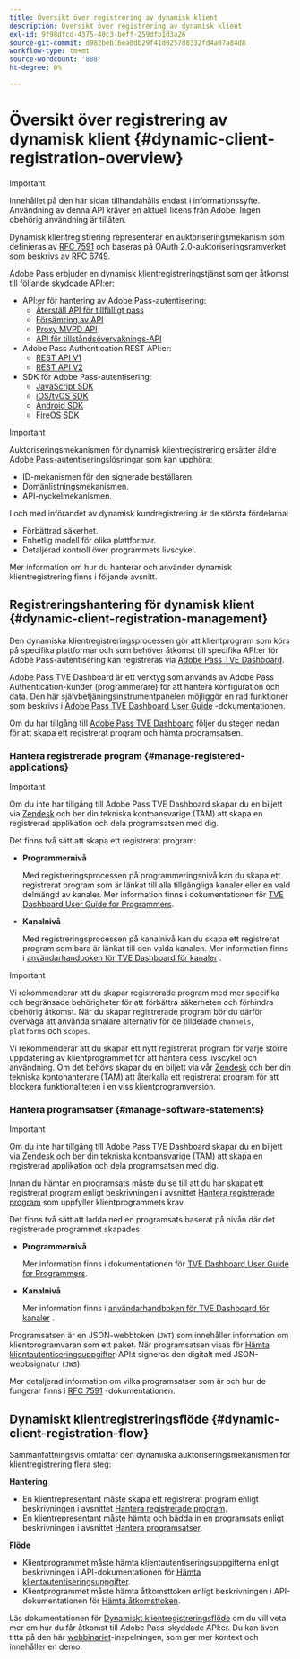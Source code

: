 ```yaml
---
title: Översikt över registrering av dynamisk klient
description: Översikt över registrering av dynamisk klient
exl-id: 9f98dfcd-4375-48c3-beff-259dfb1d3a26
source-git-commit: d982beb16ea0db29f41d0257d8332fd4a07a84d8
workflow-type: tm+mt
source-wordcount: '808'
ht-degree: 0%

---
```


# Översikt över registrering av dynamisk klient {#dynamic-client-registration-overview}

>[!IMPORTANT]
>
> Innehållet på den här sidan tillhandahålls endast i informationssyfte. Användning av denna API kräver en aktuell licens från Adobe. Ingen obehörig användning är tillåten.

Dynamisk klientregistrering representerar en auktoriseringsmekanism som definieras av [RFC 7591](https://datatracker.ietf.org/doc/html/rfc7591) och baseras på OAuth 2.0-auktoriseringsramverket som beskrivs av [RFC 6749](https://datatracker.ietf.org/doc/html/rfc6749).

Adobe Pass erbjuder en dynamisk klientregistreringstjänst som ger åtkomst till följande skyddade API:er:

* API:er för hantering av Adobe Pass-autentisering:
   * [Återställ API för tillfälligt pass](../../features-premium/temporary-access/reset-temp-pass.md)
   * [Försämring av API](../../features-premium/degraded-access/degradation-api-overview.md)
   * [Proxy MVPD API](../../../integration-guide-mvpds/proxy-mvpd-webserv.md)
   * [API för tillståndsövervaknings-API](../../features-premium/esm/entitlement-service-monitoring-api.md)
* Adobe Pass Authentication REST API:er:
   * [REST API V1](../../legacy/rest-api-v1/rest-api-reference.md)
   * [REST API V2](../rest-api-v2/apis/rest-api-v2-apis-overview.md)
* SDK för Adobe Pass-autentisering:
   * [JavaScript SDK](../../legacy/sdks/javascript-sdk/javascript-sdk-api-reference.md)
   * [iOS/tvOS SDK](../../legacy/sdks/ios-tvos-sdk/iostvos-sdk-api-reference.md)
   * [Android SDK](../../legacy/sdks/android-sdk/android-sdk-api-reference.md)
   * [FireOS SDK](../../legacy/sdks/fireos-sdk/amazon-fireos-native-client-api-reference.md)

>[!IMPORTANT]
>
> Auktoriseringsmekanismen för dynamisk klientregistrering ersätter äldre Adobe Pass-autentiseringslösningar som kan upphöra:
>
> * ID-mekanismen för den signerade beställaren.
> * Domänlistningsmekanismen.
> * API-nyckelmekanismen.

I och med införandet av dynamisk kundregistrering är de största fördelarna:

* Förbättrad säkerhet.
* Enhetlig modell för olika plattformar.
* Detaljerad kontroll över programmets livscykel.

Mer information om hur du hanterar och använder dynamisk klientregistrering finns i följande avsnitt.

## Registreringshantering för dynamisk klient {#dynamic-client-registration-management}

Den dynamiska klientregistreringsprocessen gör att klientprogram som körs på specifika plattformar och som behöver åtkomst till specifika API:er för Adobe Pass-autentisering kan registreras via [Adobe Pass TVE Dashboard](https://experience.adobe.com/#/pass/authentication).

Adobe Pass TVE Dashboard är ett verktyg som används av Adobe Pass Authentication-kunder (programmerare) för att hantera konfiguration och data. Den här självbetjäningsinstrumentpanelen möjliggör en rad funktioner som beskrivs i [Adobe Pass TVE Dashboard User Guide](../../../user-guide-tve-dashboard/tve-dashboard-overview.md) -dokumentationen.

Om du har tillgång till [Adobe Pass TVE Dashboard](https://experience.adobe.com/#/pass/authentication) följer du stegen nedan för att skapa ett registrerat program och hämta programsatsen.

### Hantera registrerade program {#manage-registered-applications}

>[!IMPORTANT]
>
> Om du inte har tillgång till Adobe Pass TVE Dashboard skapar du en biljett via [Zendesk](https://adobeprimetime.zendesk.com) och ber din tekniska kontoansvarige (TAM) att skapa en registrerad applikation och dela programsatsen med dig.

Det finns två sätt att skapa ett registrerat program:

* **Programmernivå**

  Med registreringsprocessen på programmeringsnivå kan du skapa ett registrerat program som är länkat till alla tillgängliga kanaler eller en vald delmängd av kanaler. Mer information finns i dokumentationen för [TVE Dashboard User Guide for Programmers](../../../user-guide-tve-dashboard/tve-dashboard-programmers.md).


* **Kanalnivå**

  Med registreringsprocessen på kanalnivå kan du skapa ett registrerat program som bara är länkat till den valda kanalen. Mer information finns i [användarhandboken för TVE Dashboard för kanaler](../../../user-guide-tve-dashboard/tve-dashboard-channels.md) .

>[!IMPORTANT]
>
> Vi rekommenderar att du skapar registrerade program med mer specifika och begränsade behörigheter för att förbättra säkerheten och förhindra obehörig åtkomst. När du skapar registrerade program bör du därför överväga att använda smalare alternativ för de tilldelade `channels`, `platforms` och `scopes`.
>
> Vi rekommenderar att du skapar ett nytt registrerat program för varje större uppdatering av klientprogrammet för att hantera dess livscykel och användning. Om det behövs skapar du en biljett via vår [Zendesk](https://adobeprimetime.zendesk.com) och ber din tekniska kontohanterare (TAM) att återkalla ett registrerat program för att blockera funktionaliteten i en viss klientprogramversion.

### Hantera programsatser {#manage-software-statements}

>[!IMPORTANT]
>
> Om du inte har tillgång till Adobe Pass TVE Dashboard skapar du en biljett via [Zendesk](https://adobeprimetime.zendesk.com) och ber din tekniska kontoansvarige (TAM) att skapa en registrerad applikation och dela programsatsen med dig.

Innan du hämtar en programsats måste du se till att du har skapat ett registrerat program enligt beskrivningen i avsnittet [Hantera registrerade program](#manage-registered-applications) som uppfyller klientprogrammets krav.

Det finns två sätt att ladda ned en programsats baserat på nivån där det registrerade programmet skapades:

* **Programmernivå**

  Mer information finns i dokumentationen för [TVE Dashboard User Guide for Programmers](../../../user-guide-tve-dashboard/tve-dashboard-programmers.md).

* **Kanalnivå**

  Mer information finns i [användarhandboken för TVE Dashboard för kanaler](../../../user-guide-tve-dashboard/tve-dashboard-channels.md) .

Programsatsen är en JSON-webbtoken (`JWT`) som innehåller information om klientprogramvaran som ett paket. När programsatsen visas för [Hämta klientautentiseringsuppgifter](apis/dynamic-client-registration-apis-retrieve-client-credentials.md)-API:t signeras den digitalt med JSON-webbsignatur (`JWS`).

Mer detaljerad information om vilka programsatser som är och hur de fungerar finns i [RFC 7591](https://tools.ietf.org/html/rfc7591) -dokumentationen.

## Dynamiskt klientregistreringsflöde  {#dynamic-client-registration-flow}

Sammanfattningsvis omfattar den dynamiska auktoriseringsmekanismen för klientregistrering flera steg:

**Hantering**

* En klientrepresentant måste skapa ett registrerat program enligt beskrivningen i avsnittet [Hantera registrerade program](#manage-registered-applications).
* En klientrepresentant måste hämta och bädda in en programsats enligt beskrivningen i avsnittet [Hantera programsatser](#manage-software-statements).

**Flöde**

* Klientprogrammet måste hämta klientautentiseringsuppgifterna enligt beskrivningen i API-dokumentationen för [Hämta klientautentiseringsuppgifter](apis/dynamic-client-registration-apis-retrieve-client-credentials.md).
* Klientprogrammet måste hämta åtkomsttoken enligt beskrivningen i API-dokumentationen för [Hämta åtkomsttoken](apis/dynamic-client-registration-apis-retrieve-access-token.md).

Läs dokumentationen för [Dynamiskt klientregistreringsflöde](flows/dynamic-client-registration-flow.md) om du vill veta mer om hur du får åtkomst till Adobe Pass-skyddade API:er. Du kan även titta på den här [webbinariet](https://my.adobeconnect.com/pzkp8ujrigg1/)-inspelningen, som ger mer kontext och innehåller en demo.
